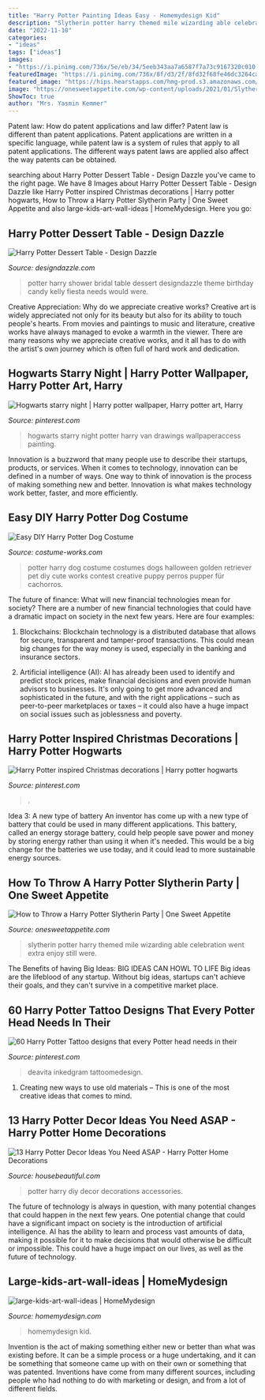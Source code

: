 ```yaml
---
title: "Harry Potter Painting Ideas Easy - Homemydesign Kid"
description: "Slytherin potter harry themed mile wizarding able celebration went extra enjoy still were"
date: "2022-11-10"
categories:
- "ideas"
tags: ["ideas"]
images:
- "https://i.pinimg.com/736x/5e/eb/34/5eeb343aa7a6587f7a73c9167320c010.jpg"
featuredImage: "https://i.pinimg.com/736x/8f/d3/2f/8fd32f68fe46dc3264caacaafb5a276b.jpg"
featured_image: "https://hips.hearstapps.com/hmg-prod.s3.amazonaws.com/images/harry-potter-decor-1532114249.png?crop=1.00xw:1.00xh;0,0&amp;resize=1200:*"
image: "https://onesweetappetite.com/wp-content/uploads/2021/01/Slytherin-Dinner-Party--512x1024.jpg"
ShowToc: true
author: "Mrs. Yasmin Kemmer"
---
```



Patent law: How do patent applications and law differ?
Patent law is different than patent applications. Patent applications are written in a specific language, while patent law is a system of rules that apply to all patent applications. The different ways patent laws are applied also affect the way patents can be obtained.

	

		
searching about Harry Potter Dessert Table - Design Dazzle you've came to the right page. We have 8 Images about Harry Potter Dessert Table - Design Dazzle like Harry Potter inspired Christmas decorations | Harry potter hogwarts, How to Throw a Harry Potter Slytherin Party | One Sweet Appetite and also large-kids-art-wall-ideas | HomeMydesign. Here you go:
		
    
## Harry Potter Dessert Table - Design Dazzle

<img loading=lazy src="http://www.designdazzle.com/wp-content/uploads/2013/08/Kelly-Bridal-Shower-Harry-Potter-10.jpg" onerror="this.onerror=null;this.src='https://tse4.mm.bing.net/th?id=OIP.FmTXzgkzqsSC4ZGe4jfflgAAAA&amp;pid=15.1';" alt="Harry Potter Dessert Table - Design Dazzle">

_Source: designdazzle.com_

>potter harry shower bridal table dessert designdazzle theme birthday candy kelly fiesta needs would were. 

	

Creative Appreciation: Why do we appreciate creative works?
Creative art is widely appreciated not only for its beauty but also for its ability to touch people's hearts. From movies and paintings to music and literature, creative works have always managed to evoke a warmth in the viewer. There are many reasons why we appreciate creative works, and it all has to do with the artist's own journey which is often full of hard work and dedication.

    
## Hogwarts Starry Night | Harry Potter Wallpaper, Harry Potter Art, Harry

<img loading=lazy src="https://i.pinimg.com/736x/8f/d3/2f/8fd32f68fe46dc3264caacaafb5a276b.jpg" onerror="this.onerror=null;this.src='https://tse4.mm.bing.net/th?id=OIP.dALza_vrUv3xuj1D0zN1NQHaJP&amp;pid=15.1';" alt="Hogwarts starry night | Harry potter wallpaper, Harry potter art, Harry">

_Source: pinterest.com_

>hogwarts starry night potter harry van drawings wallpaperaccess painting. 

	

Innovation is a buzzword that many people use to describe their startups, products, or services. When it comes to technology, innovation can be defined in a number of ways. One way to think of innovation is the process of making something new and better. Innovation is what makes technology work better, faster, and more efficiently.

    
## Easy DIY Harry Potter Dog Costume

<img loading=lazy src="http://photos.costume-works.com/full/harry_potter_dog.jpg" onerror="this.onerror=null;this.src='https://tse3.mm.bing.net/th?id=OIP.0WJqdYIyf3QgbLYkCG3LqQHaLH&amp;pid=15.1';" alt="Easy DIY Harry Potter Dog Costume">

_Source: costume-works.com_

>potter harry dog costume costumes dogs halloween golden retriever pet diy cute works contest creative puppy perros pupper für cachorros. 

	

The future of finance: What will new financial technologies mean for society?
There are a number of new financial technologies that could have a dramatic impact on society in the next few years. Here are four examples:
1. Blockchains: Blockchain technology is a distributed database that allows for secure, transparent and tamper-proof transactions. This could mean big changes for the way money is used, especially in the banking and insurance sectors.

2. Artificial intelligence (AI): AI has already been used to identify and predict stock prices, make financial decisions and even provide human advisors to businesses. It's only going to get more advanced and sophisticated in the future, and with the right applications – such as peer-to-peer marketplaces or taxes – it could also have a huge impact on social issues such as joblessness and poverty.


    
## Harry Potter Inspired Christmas Decorations | Harry Potter Hogwarts

<img loading=lazy src="https://i.pinimg.com/736x/5e/eb/34/5eeb343aa7a6587f7a73c9167320c010.jpg" onerror="this.onerror=null;this.src='https://tse1.mm.bing.net/th?id=OIP.NZUSI6PgSN8dBy9RvDguewHaLT&amp;pid=15.1';" alt="Harry Potter inspired Christmas decorations | Harry potter hogwarts">

_Source: pinterest.com_

>. 

	

Idea 3: A new type of battery
An inventor has come up with a new type of battery that could be used in many different applications. This battery, called an energy storage battery, could help people save power and money by storing energy rather than using it when it's needed. This would be a big change for the batteries we use today, and it could lead to more sustainable energy sources.

    
## How To Throw A Harry Potter Slytherin Party | One Sweet Appetite

<img loading=lazy src="https://onesweetappetite.com/wp-content/uploads/2021/01/Slytherin-Dinner-Party--512x1024.jpg" onerror="this.onerror=null;this.src='https://tse2.mm.bing.net/th?id=OIP.aOAJ9gBfrfF1Yfyg-HJIWgHaO0&amp;pid=15.1';" alt="How to Throw a Harry Potter Slytherin Party | One Sweet Appetite">

_Source: onesweetappetite.com_

>slytherin potter harry themed mile wizarding able celebration went extra enjoy still were. 

	

The Benefits of having Big Ideas:
BIG IDEAS CAN HOWL TO LIFE
Big ideas are the lifeblood of any startup. Without big ideas, startups can't achieve their goals, and they can't survive in a competitive market place.

    
## 60 Harry Potter Tattoo Designs That Every Potter Head Needs In Their

<img loading=lazy src="https://i.pinimg.com/736x/0c/60/24/0c60243151462283b3eec27501e2f91d.jpg" onerror="this.onerror=null;this.src='https://tse1.mm.bing.net/th?id=OIP.RcdStVjlKRZp9Uh0KmI75AHaHa&amp;pid=15.1';" alt="60 Harry Potter Tattoo designs that every Potter head needs in their">

_Source: pinterest.com_

>deavita inkedgram tattoomedesign. 

	

1. Creating new ways to use old materials – This is one of the most creative ideas that comes to mind.

    
## 13 Harry Potter Decor Ideas You Need ASAP - Harry Potter Home Decorations

<img loading=lazy src="https://hips.hearstapps.com/hmg-prod.s3.amazonaws.com/images/harry-potter-decor-1532114249.png?crop=1.00xw:1.00xh;0,0&amp;resize=1200:*" onerror="this.onerror=null;this.src='https://tse3.mm.bing.net/th?id=OIP.eTpjsQ3sKPx2Q0Lg_TymswHaDt&amp;pid=15.1';" alt="13 Harry Potter Decor Ideas You Need ASAP - Harry Potter Home Decorations">

_Source: housebeautiful.com_

>potter harry diy decor decorations accessories. 

	

The future of technology is always in question, with many potential changes that could happen in the next few years. One potential change that could have a significant impact on society is the introduction of artificial intelligence. AI has the ability to learn and process vast amounts of data, making it possible for it to make decisions that would otherwise be difficult or impossible. This could have a huge impact on our lives, as well as the future of technology.

    
## Large-kids-art-wall-ideas | HomeMydesign

<img loading=lazy src="https://homemydesign.com/wp-content/uploads/2018/07/large-kids-art-wall-ideas.jpg" onerror="this.onerror=null;this.src='https://tse2.mm.bing.net/th?id=OIP._kyggLcT9nrQ1u0hSBCGRwHaLI&amp;pid=15.1';" alt="large-kids-art-wall-ideas | HomeMydesign">

_Source: homemydesign.com_

>homemydesign kid. 

	

Invention is the act of making something either new or better than what was existing before. It can be a simple process or a huge undertaking, and it can be something that someone came up with on their own or something that was patented. Inventions have come from many different sources, including people who had nothing to do with marketing or design, and from a lot of different fields.

